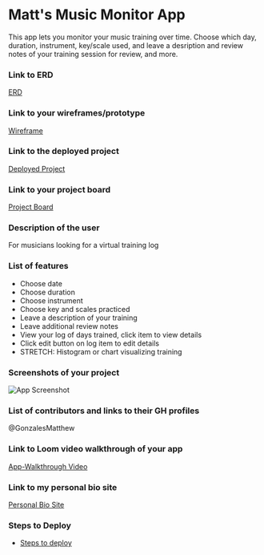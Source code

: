 # Matt's Music Monitor App
This app lets you monitor your music training over time. Choose which day, duration, instrument, key/scale used, and leave a desription and review notes of your training session for review, and more.
### Link to ERD
  [ERD](https://dbdiagram.io/d/604d0f78fcdcb6230b240157)
### Link to your wireframes/prototype
  [Wireframe](https://www.figma.com/file/ISJ4a8Mfql6TLwYahDhUDG/CAPSTONE-Matt-s-Music-Monitor?node-id=2%3A13)
### Link to the deployed project
  [Deployed Project]()
### Link to your project board
  [Project Board](https://github.com/GonzalesMatthew/CAPSTONE-matts-music-monitor/projects/1)
### Description of the user
  For musicians looking for a virtual training log
### List of features                                                
  - Choose date
  - Choose duration
  - Choose instrument
  - Choose key and scales practiced
  - Leave a description of your training
  - Leave additional review notes
  - View your log of days trained, click item to view details
  - Click edit button on log item to edit details
  - STRETCH: Histogram or chart visualizing training
### Screenshots of your project
![App Screenshot]()
### List of contributors and links to their GH profiles
@GonzalesMatthew
### Link to Loom video walkthrough of your app
[App-Walkthrough Video]()

### Link to my personal bio site
[Personal Bio Site](www.matthewggonzales.com)
### Steps to Deploy
- [Steps to deploy](https://github.com/nss-nightclass-projects/REACT-Deployment-Netlify)
